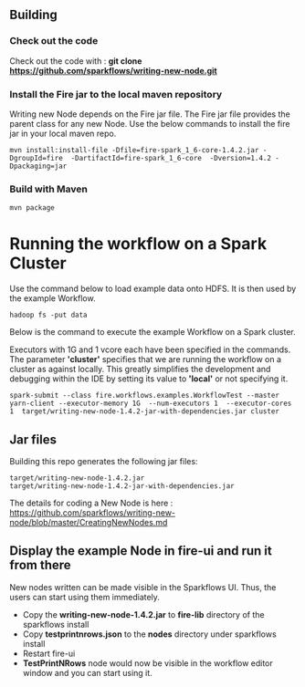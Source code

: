 ## Building

### Check out the code

Check out the code with : **git clone https://github.com/sparkflows/writing-new-node.git**

### Install the Fire jar to the local maven repository

Writing new Node depends on the Fire jar file. The Fire jar file provides the parent class for any new Node. Use the below commands to install the fire jar in your local maven repo.

    mvn install:install-file -Dfile=fire-spark_1_6-core-1.4.2.jar -DgroupId=fire  -DartifactId=fire-spark_1_6-core  -Dversion=1.4.2 -Dpackaging=jar
    
### Build with Maven

    mvn package


# Running the workflow on a Spark Cluster

Use the command below to load example data onto HDFS. It is then used by the example Workflow.

	hadoop fs -put data

Below is the command to execute the example Workflow on a Spark cluster. 

Executors with 1G and 1 vcore each have been specified in the commands. The parameter **'cluster'** specifies that we are running the workflow on a cluster as against locally. This greatly simplifies the development and debugging within the IDE by setting its value to **'local'** or not specifying it.

	spark-submit --class fire.workflows.examples.WorkflowTest --master yarn-client --executor-memory 1G  --num-executors 1  --executor-cores 1  target/writing-new-node-1.4.2-jar-with-dependencies.jar cluster


## Jar files

Building this repo generates the following jar files:

	target/writing-new-node-1.4.2.jar
	target/writing-new-node-1.4.2-jar-with-dependencies.jar

The details for coding a New Node is here : https://github.com/sparkflows/writing-new-node/blob/master/CreatingNewNodes.md


## Display the example Node in fire-ui and run it from there

New nodes written can be made visible in the Sparkflows UI. Thus, the users can start using them immediately.

* Copy the **writing-new-node-1.4.2.jar** to **fire-lib** directory of the sparkflows install
* Copy **testprintnrows.json** to the **nodes** directory under sparkflows install
* Restart fire-ui
* **TestPrintNRows** node would now be visible in the workflow editor window and you can start using it.


